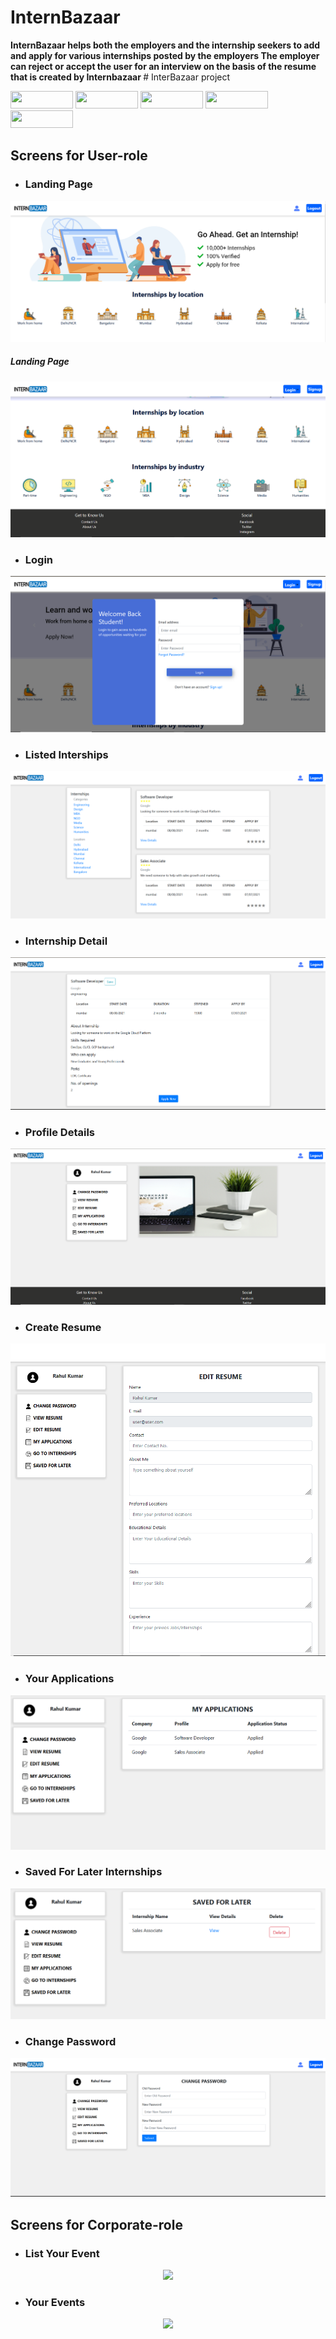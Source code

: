 # InternBazaar
<b>
InternBazaar helps both the employers and the internship seekers to
add and apply for various internships posted by the employers
The employer can reject or accept the user for an interview on the
basis of the resume that is created by Internbazaar
</b>
# InterBazaar project

<p float="left">
  <img src="https://img.shields.io/badge/React-20232A?style=for-the-badge&logo=react&logoColor=61DAFB" height="28" width="100" />
  <img src="https://img.shields.io/badge/Node.js-43853D?style=for-the-badge&logo=node.js&logoColor=white" height="28" width="100" />
  <img src="https://img.shields.io/badge/Express.js-000000?style=for-the-badge&logo=express&logoColor=white" height="28" width="100" />
  <img src="https://img.shields.io/badge/MongoDB-4EA94B?style=for-the-badge&logo=mongodb&logoColor=white" height="28" width="100" />
  <img src="https://img.shields.io/badge/JavaScript-F7DF1E?style=for-the-badge&logo=javascript&logoColor=black" height="28" width="100" />
</p>




## Screens for User-role

* ### Landing Page ### 
<p align="center">
  <img src="Project_Images_Interbazaar/home.PNG">
  <h5>Landing Page</h5>
  <img src="Project_Images_Interbazaar/home2.PNG">
</p>

* ### Login ###
<p align="center">
  <img src="Project_Images_Interbazaar/login.PNG">
</p>

* ### Listed Interships ###
<p align="center">
  <img src="Project_Images_Interbazaar/searchInternship.PNG">
</p>

* ### Internship Detail ###
<p align="center">
  <img src="Project_Images_Interbazaar/intershipdetail.PNG">
</p>

* ### Profile Details ###
<p align="center">
<img src="Project_Images_Interbazaar/UserProfile.PNG">
</p>

* ### Create Resume ###
<p align="center">
  <img src="Project_Images_Interbazaar/editresume.PNG">
</p>

* ### Your Applications ###
<p align="center">
  <img src="Project_Images_Interbazaar/myapplication.PNG">
</p>


* ### Saved For Later Internships ###
<p align="center">
  <img src="Project_Images_Interbazaar/savedInternship.PNG">
</p>

* ### Change Password ###
<p align="center">
  <img src="Project_Images_Interbazaar/changepass.PNG">
</p>



## Screens for Corporate-role

* ### List Your Event ### 
<p align="center">
  <img src="Project_Images/listevent.PNG">
</p>

* ### Your Events ###
<p align="center">
  <img src="Project_Images/yourevent.PNG">
</p>

